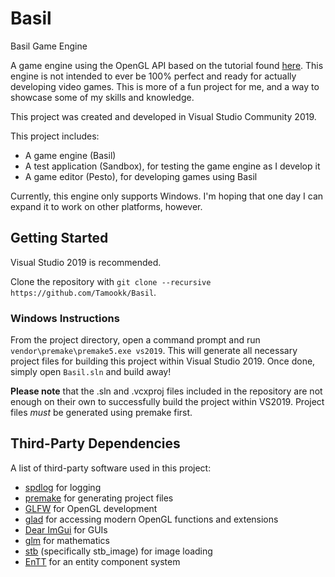# Basil
Basil Game Engine

A game engine using the OpenGL API based on the tutorial found [here](https://www.youtube.com/playlist?list=PLlrATfBNZ98dC-V-N3m0Go4deliWHPFwT). This engine is not intended to ever be 100% perfect and ready for actually developing video games. This is more of a fun project for me, and a way to showcase some of my skills and knowledge.

This project was created and developed in Visual Studio Community 2019.

This project includes:
* A game engine (Basil)
* A test application (Sandbox), for testing the game engine as I develop it
* A game editor (Pesto), for developing games using Basil

Currently, this engine only supports Windows. I'm hoping that one day I can expand it to work on other platforms, however.

## Getting Started
Visual Studio 2019 is recommended.

Clone the repository with `git clone --recursive https://github.com/Tamookk/Basil`.

### Windows Instructions
From the project directory, open a command prompt and run `vendor\premake\premake5.exe vs2019`. This will generate all necessary project files for building this project within Visual Studio 2019. Once done, simply open `Basil.sln` and build away!

**Please note** that the .sln and .vcxproj files included in the repository are not enough on their own to successfully build the project within VS2019. Project files *must* be generated using premake first.

## Third-Party Dependencies
A list of third-party software used in this project:
* [spdlog](https://github.com/gabime/spdlog) for logging
* [premake](https://github.com/premake/premake-core) for generating project files
* [GLFW](https://github.com/glfw/glfw) for OpenGL development
* [glad](https://github.com/Dav1dde/glad) for accessing modern OpenGL functions and extensions
* [Dear ImGui](https://github.com/ocornut/imgui) for GUIs
* [glm](https://github.com/g-truc/glm) for mathematics
* [stb](https://github.com/nothings/stb) (specifically stb_image) for image loading
* [EnTT](https://github.com/skypjack/entt) for an entity component system
